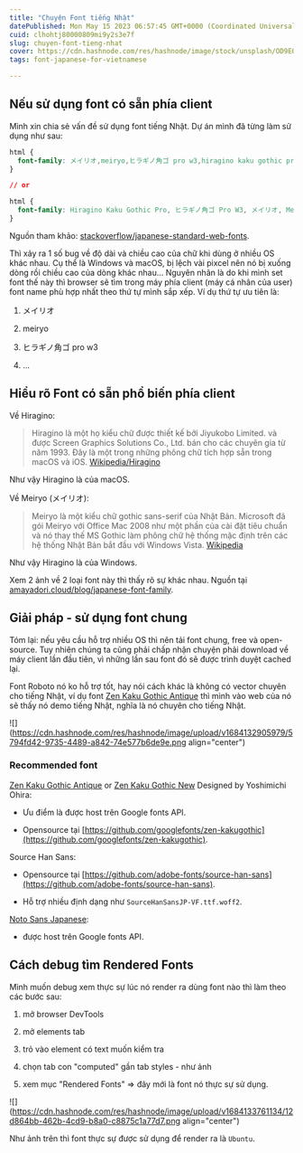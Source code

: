 ```yaml
---
title: "Chuyện Font tiếng Nhật"
datePublished: Mon May 15 2023 06:57:45 GMT+0000 (Coordinated Universal Time)
cuid: clhohtj80000809mi9y2s3e7f
slug: chuyen-font-tieng-nhat
cover: https://cdn.hashnode.com/res/hashnode/image/stock/unsplash/OD9EOzfSOh0/upload/8424fa2f0c60ffb6af222c6806f8c321.jpeg
tags: font-japanese-for-vietnamese

---
```


## Nếu sử dụng font có sẵn phía client

Mình xin chia sẻ vấn đề sử dụng font tiếng Nhật. Dự án mình đã từng làm sử dụng như sau:

```css
html {
  font-family: メイリオ,meiryo,ヒラギノ角ゴ pro w3,hiragino kaku gothic pro,sans-serif;
}

// or

html {
  font-family: Hiragino Kaku Gothic Pro, ヒラギノ角ゴ Pro W3, メイリオ, Meiryo, ＭＳ Ｐゴシック, Roboto, sans-serif;
}
```

Nguồn tham khảo: [stackoverflow/japanese-standard-web-fonts](https://stackoverflow.com/questions/14563064/japanese-standard-web-fonts).

Thì xảy ra 1 số bug về độ dài và chiều cao của chữ khi dùng ở nhiều OS khác nhau. Cụ thể là Windows và macOS, bị lệch vài pixcel nên nó bị xuống dòng rồi chiều cao của dòng khác nhau... Nguyên nhân là do khi mình set font thế này thì browser sẽ tìm trong máy phía client (máy cá nhân của user) font name phù hợp nhất theo thứ tự mình sắp xếp. Ví dụ thứ tự ưu tiên là:

1. メイリオ
    
2. meiryo
    
3. ヒラギノ角ゴ pro w3
    
4. ...
    

## Hiểu rõ Font có sẵn phổ biến phía client

Về Hiragino:

> Hiragino là một họ kiểu chữ được thiết kế bởi Jiyukobo Limited. và được Screen Graphics Solutions Co., Ltd. bán cho các chuyên gia từ năm 1993. Đây là một trong những phông chữ tích hợp sẵn trong macOS và iOS. [Wikipedia/Hiragino](https://en.wikipedia.org/wiki/Hiragino)

Như vậy Hiragino là của macOS.

Về Meiryo (メイリオ):

> Meiryo là một kiểu chữ gothic sans-serif của Nhật Bản. Microsoft đã gói Meiryo với Office Mac 2008 như một phần của cài đặt tiêu chuẩn và nó thay thế MS Gothic làm phông chữ hệ thống mặc định trên các hệ thống Nhật Bản bắt đầu với Windows Vista. [Wikipedia](https://en.wikipedia.org/wiki/Meiryo)

Như vậy Hiragino là của Windows.

Xem 2 ảnh về 2 loại font này thì thấy rõ sự khác nhau. Nguồn tại [amayadori.cloud/blog/japanese-font-family](https://amayadori.cloud/blog/japanese-font-family).

## Giải pháp - sử dụng font chung

Tóm lại: nếu yêu cầu hỗ trợ nhiều OS thì nên tải font chung, free và open-source. Tuy nhiên chúng ta cũng phải chấp nhận chuyện phải download về máy client lần đầu tiên, vì những lần sau font đó sẽ được trình duyệt cached lại.

Font Roboto nó ko hỗ trợ tốt, hay nói cách khác là không có vector chuyên cho tiếng Nhật, ví dụ font [Zen Kaku Gothic Antique](https://fonts.google.com/specimen/Zen+Kaku+Gothic+Antique?query=Zen+Kaku+Gothic+Antique) thì mình vào web của nó sẽ thấy nó demo tiếng Nhật, nghĩa là nó chuyên cho tiếng Nhật.

![](https://cdn.hashnode.com/res/hashnode/image/upload/v1684132905979/5794fd42-9735-4489-a842-74e577b6de9e.png align="center")

### Recommended font

[Zen Kaku Gothic Antique](https://fonts.google.com/specimen/Zen+Kaku+Gothic+Antique?query=Zen+Kaku+Gothic+Antique) or [Zen Kaku Gothic New](https://fonts.google.com/specimen/Zen+Kaku+Gothic+New?query=Yoshimichi+Ohira) Designed by Yoshimichi Ohira:

* Ưu điểm là được host trên Google fonts API.
    
* Opensource tại [https://github.com/googlefonts/zen-kakugothic](https://github.com/googlefonts/zen-kakugothic).
    

Source Han Sans:

* Opensource tại [https://github.com/adobe-fonts/source-han-sans](https://github.com/adobe-fonts/source-han-sans).
    
* Hỗ trợ nhiều định dạng như `SourceHanSansJP-VF.ttf.woff2`.
    

[Noto Sans Japanese](https://fonts.google.com/noto/specimen/Noto+Sans+JP):

* được host trên Google fonts API.
    

## Cách debug tìm Rendered Fonts

Mình muốn debug xem thực sự lúc nó render ra dùng font nào thì làm theo các bước sau:

1. mở browser DevTools
    
2. mở elements tab
    
3. trỏ vào element có text muốn kiểm tra
    
4. chọn tab con "computed" gần tab styles - như ảnh
    
5. xem mục "Rendered Fonts" =&gt; đây mới là font nó thực sự sử dụng.
    

![](https://cdn.hashnode.com/res/hashnode/image/upload/v1684133761134/12d864bb-462b-4cd9-b8a0-c8875c1a77d7.png align="center")

Như ảnh trên thì font thực sự được sử dụng để render ra là `Ubuntu`.